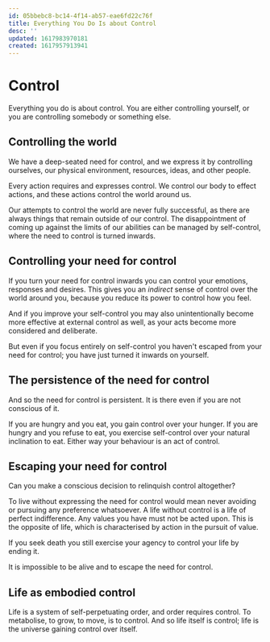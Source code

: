 ```yaml
---
id: 05bbebc8-bc14-4f14-ab57-eae6fd22c76f
title: Everything You Do Is about Control
desc: ''
updated: 1617983970181
created: 1617957913941
---
```


# Control
Everything you do is about control. You are either controlling yourself, or you are controlling somebody or something else. 

## Controlling the world
We have a deep-seated need for control, and we express it by controlling ourselves, our physical environment, resources, ideas, and other people. 

Every action requires and expresses control. We control our body to effect actions, and these actions control the world around us.

Our attempts to control the world are never fully successful, as there are always things that remain outside of our control. The disappointment of coming up against the limits of our abilities can be managed by self-control, where the need to control is turned inwards.

## Controlling your need for control
If you turn your need for control inwards you can control your emotions, responses and desires. This gives you an _indirect_ sense of control over the world around you, because you reduce its power to control how you feel. 

And if you improve your self-control you may also unintentionally become more effective at external control as well, as your acts become more considered and deliberate.

But even if you focus entirely on self-control you haven't escaped from your need for control; you have just turned it inwards on yourself.

## The persistence of the need for control
And so the need for control is persistent. It is there even if you are not conscious of it.

If you are hungry and you eat, you gain control over your hunger. If you are hungry and you refuse to eat, you exercise self-control over your natural inclination to eat. Either way your behaviour is an act of control.

## Escaping your need for control
Can you make a conscious decision to relinquish control altogether? 

To live without expressing the need for control would mean never avoiding or pursuing any preference whatsoever. A life without control is a life of perfect indifference. Any values you have must not be acted upon. This is the opposite of life, which is characterised by action in the pursuit of value. 

If you seek death you still exercise your agency to control your life by ending it.

It is impossible to be alive and to escape the need for control.

## Life as embodied control
Life is a system of self-perpetuating order, and order requires control. To metabolise, to grow, to move, is to control. And so life itself is control; life is the universe gaining control over itself.
